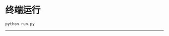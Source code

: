 # 终端运行

```shell
python run.py
```
***********************************************************************************************************************************************************************************************************